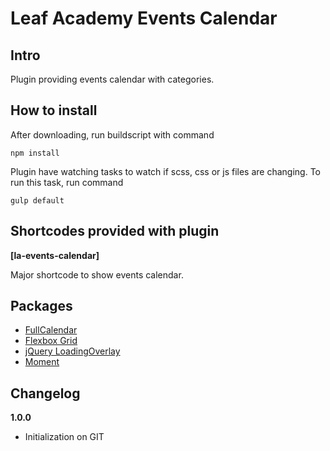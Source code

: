 # Leaf Academy Events Calendar

## Intro

Plugin providing events calendar with categories.

## How to install
 
After downloading, run buildscript with command

```
npm install
```

Plugin have watching tasks to watch if scss, css or js files are changing. To run this task, run command

```
gulp default
```
 
## Shortcodes provided with plugin

**[la-events-calendar]**

Major shortcode to show events calendar.

## Packages 

- [FullCalendar](https://fullcalendar.io/)
- [Flexbox Grid](http://flexboxgrid.com/)
- [jQuery LoadingOverlay](https://github.com/gasparesganga/jquery-loading-overlay)
- [Moment](https://momentjs.com/)

## Changelog

**1.0.0**

- Initialization on GIT